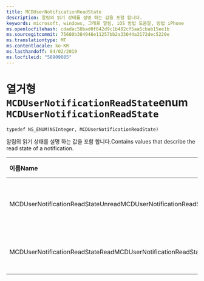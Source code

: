 ```yaml
---
title: MCDUserNotificationReadState
description: 알림의 읽기 상태를 설명 하는 값을 포함 합니다.
keywords: microsoft, windows, 그래프 알림, iOS 방법 도움말, 방법 iPhone
ms.openlocfilehash: cdadac58bad0f642d9c1b482cf5aa5cbab15ee1b
ms.sourcegitcommit: 75680b384946e11257bb2a33044a3172dec5220e
ms.translationtype: MT
ms.contentlocale: ko-KR
ms.lasthandoff: 04/02/2019
ms.locfileid: "58909085"
---
```

# <a name="enum-mcdusernotificationreadstate"></a><span data-ttu-id="dcbb8-104">열거형 `MCDUserNotificationReadState`</span><span class="sxs-lookup"><span data-stu-id="dcbb8-104">enum `MCDUserNotificationReadState`</span></span>

```
typedef NS_ENUM(NSInteger, MCDUserNotificationReadState)
```

<span data-ttu-id="dcbb8-105">알림의 읽기 상태를 설명 하는 값을 포함 합니다.</span><span class="sxs-lookup"><span data-stu-id="dcbb8-105">Contains values that describe the read state of a notification.</span></span>

|<span data-ttu-id="dcbb8-106">이름</span><span class="sxs-lookup"><span data-stu-id="dcbb8-106">Name</span></span> | <span data-ttu-id="dcbb8-107">값</span><span class="sxs-lookup"><span data-stu-id="dcbb8-107">Value</span></span> | <span data-ttu-id="dcbb8-108">설명</span><span class="sxs-lookup"><span data-stu-id="dcbb8-108">Description</span></span> |
|:-- |:-- |:-- |
|   <span data-ttu-id="dcbb8-109">MCDUserNotificationReadStateUnread</span><span class="sxs-lookup"><span data-stu-id="dcbb8-109">MCDUserNotificationReadStateUnread</span></span> |<span data-ttu-id="dcbb8-110">0</span><span class="sxs-lookup"><span data-stu-id="dcbb8-110">0</span></span>| <span data-ttu-id="dcbb8-111">알림을 읽지 않았습니다.</span><span class="sxs-lookup"><span data-stu-id="dcbb8-111">The notification has not been read.</span></span> |
|   <span data-ttu-id="dcbb8-112">MCDUserNotificationReadStateRead</span><span class="sxs-lookup"><span data-stu-id="dcbb8-112">MCDUserNotificationReadStateRead</span></span> | <span data-ttu-id="dcbb8-113">1</span><span class="sxs-lookup"><span data-stu-id="dcbb8-113">1</span></span>| <span data-ttu-id="dcbb8-114">알림을 읽었습니다.</span><span class="sxs-lookup"><span data-stu-id="dcbb8-114">The notification has been read.</span></span>|